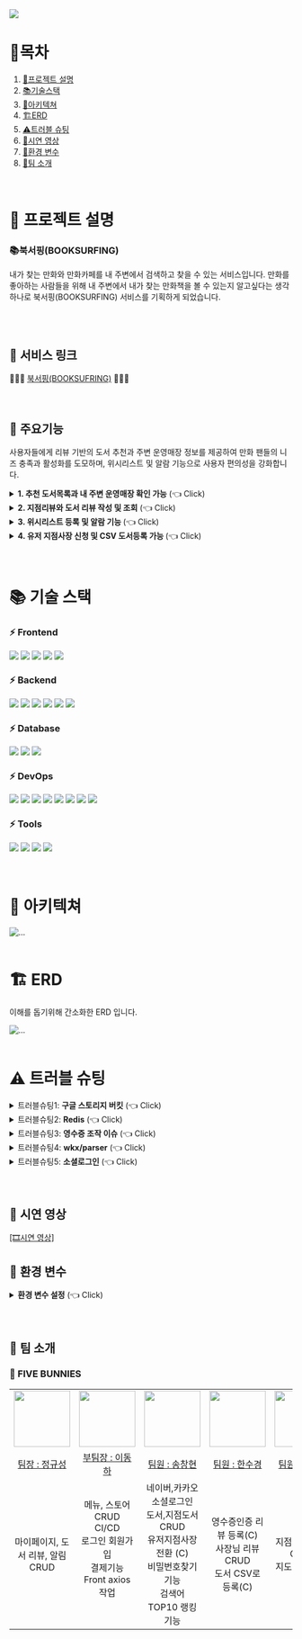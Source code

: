 <img src="./assets/url/booksurfing_mainposter.jpg">

<div align=left>

# 📌목차

1. [📄프로젝트 설명](#-프로젝트-설명)
2. [📚기술스택](#-기술-스택)
3. [🔧아키텍쳐](#-아키텍쳐)
4. [🏗️ERD](#%EF%B8%8F-erd)
5. [⚠️트러블 슈팅](#%EF%B8%8F-트러블-슈팅)
6. [🎥시연 영상](#-시연-영상)
7. [🍏환경 변수](#-환경-변수)
8. [👥팀 소개](#-팀-소개)

</div>
<br>

# 📄 프로젝트 설명

### 📚북서핑(BOOKSURFING)

내가 찾는 만화와 만화카페를 내 주변에서 검색하고 찾을 수 있는 서비스입니다. 만화를 좋아하는 사람들을 위해 내 주변에서 내가 찾는 만화책을 볼 수 있는지 알고싶다는 생각 하나로 북서핑(BOOKSURFING) 서비스를 기획하게 되었습니다.

<br>
<br>

## 🚀 서비스 링크

<div>
    🌊🌊🌊 <a href="https://www.booksurfing.store">북서핑(BOOKSUFRING)</span></a> 🌊🌊🌊
</div>

<br>
<br>

## 📕 주요기능

사용자들에게 리뷰 기반의 도서 추천과 주변 운영매장 정보를 제공하여 만화 팬들의 니즈 충족과 활성화를 도모하며, 위시리스트 및 알람 기능으로 사용자 편의성을 강화합니다.

<details>
   <summary> <b>1. 추천 도서목록과 내 주변 운영매장 확인 가능</b>  (👈 Click)</summary>
<br />

- 추천 도서목록은 유저들의 리뷰순으로 선정되며 메인페이지의 슬라이드를 통해 확인할 수 있습니다.
- 메인페이지 하단의 운영매장은 북서핑과 제휴된 지점매장들이며 각 매장의 운영시간, 메뉴, 소장도서 등의 정보를 확인 가능합니다.
- 헤더의 BOOKCAFE를 누르면 반경 3km 이내의 내 주변 운영매장을 알 수 있습니다.
</details>

<details>
   <summary> <b>2. 지점리뷰와 도서 리뷰 작성 및 조회</b>  (👈 Click)</summary>
<br />

- 지점리뷰와 도서리뷰는 유저들만 작성이 가능합니다.
- 지점 리뷰는 일반 리뷰와 영수증 리뷰로 나뉘어서 작성이 가능합니다. 영수증 리뷰를 통해 더욱 신뢰도 있는 지점을 알 수 있습니다.
</details>

<details>
   <summary> <b>3. 위시리스트 등록 및 알람 기능
</b>  (👈 Click)</summary>
<br />

- 유저는 원하는 도서와 지점을 위시리스트에 등록 가능합니다.
- 만약 원하는 도서가 원하는 지점에 입고되었을때 자동으로 유저에게 알람이 갑니다.
</details>

<details>
   <summary> <b>4. 유저 지점사장 신청 및 CSV 도서등록 가능
</b>  (👈 Click)</summary>
<br />

- 유저는 지점사장으로 신청폼을 제출하고 관리자의 심사 하에 지점사장으로 전환이 가능합니다.
- 지점 사장은 지점 수정에서 CSV로 간편하게 도서등록이 가능합니다.

</details>
<br>
<br>

# 📚 기술 스택

### ⚡ Frontend

<div dir="auto">
    <img src="https://img.shields.io/badge/HTML5-E34F26?style=for-the-badge&logo=HTML5&logoColor=white">
    <img src="https://img.shields.io/badge/CSS3-1572B6?style=for-the-badge&logo=CSS3&logoColor=white">
    <img src="https://img.shields.io/badge/JavaScript-F7DF1E?style=for-the-badge&logo=JavaScript&logoColor=white">
    <img src="https://img.shields.io/badge/Bootstrap-7952B3?style=for-the-badge&logo=Bootstrap&logoColor=white">
    <img src="https://img.shields.io/badge/Axios-5A29E4?style=for-the-badge&logo=Axios&logoColor=white">
</div>

### ⚡ Backend

<div dir="auto">
   <img src="https://img.shields.io/badge/nodejs-brightgreen?style=for-the-badge&logo=nestjs&logoColor=white">
    <img src="https://img.shields.io/badge/nestjs-E0234E?style=for-the-badge&logo=nestjs&logoColor=white">
    <img src="https://img.shields.io/badge/Typeorm-262627?style=for-the-badge&logo=typeorm&logoColor=white">
    <img src="https://img.shields.io/badge/TypeScript-3178C6?style=for-the-badge&logo=TypeScript&logoColor=white">
    <img src="https://img.shields.io/badge/Nodemailer-22B573?style=for-the-badge&logo=Nodemailer&logoColor=white">
   <img src="https://img.shields.io/badge/multer-112233?style=for-the-badge&logo=multer&logoColor=white">

   <img src="">
  
</div>

### ⚡ Database

<div dir="auto">
    <img src="https://img.shields.io/badge/MySQL-4479A1?style=for-the-badge&logo=MySQL&logoColor=white">
    <img src="https://img.shields.io/badge/Amazon RDS-527FFF?style=for-the-badge&logo=Amazon RDS&logoColor=white">
    <img src="https://img.shields.io/badge/Redis-DC382D?style=for-the-badge&logo=Redis&logoColor=white">
    
</div>

### ⚡ DevOps

<div dir="auto">
    <img src="https://img.shields.io/badge/googlecloud-4285F4?style=for-the-badge&logo=googlecloud&logoColor=white">
  <img src="https://img.shields.io/badge/Git-F05032?style=for-the-badge&logo=Git&logoColor=white">
    <img src="https://img.shields.io/badge/GitHub-181717?style=for-the-badge&logo=GitHub&logoColor=white">
   <img src="https://img.shields.io/badge/GitHub_Actions-2088FF?style=for-the-badge&logo=GitHub-Actions&logoColor=white">
<img src="https://img.shields.io/badge/PM2-2B037A?style=for-the-badge&logo=PM2&4a154b=white">
 <img src="https://img.shields.io/badge/Amazon-S3-569A31?style=for-the-badge&logo=Amazon-S3&4a154b=white">
  <img src="https://img.shields.io/badge/Amazon-EC2-FF9900?style=for-the-badge&logo=Amazon-EC2&4a154b=white">
  <img src="https://img.shields.io/badge/amazons3-569A31?style=for-the-badge&logo=amazons3&logoColor=white">

</div>

### ⚡ Tools

<div dir="auto">
    <img src="https://img.shields.io/badge/Slack-4A154B?style=for-the-badge&logo=Slack&logoColor=white">
    <img src="https://img.shields.io/badge/Notion-000000?style=for-the-badge&logo=Notion&logoColor=white">
      <img src="https://img.shields.io/badge/Visual_Studio_Code-007acc?style=for-the-badge&logo=Visual-Studio-Code&logoColor=white">
         <img src="https://img.shields.io/badge/swagger-112233?style=for-the-badge&logo=swagger&logoColor=white">
</div>

<br>
<br>

# 🔧 아키텍쳐

 <img src="./assets/url/service_architecture.jpg" alt="...">
<br>
<br>

# 🏗️ ERD

이해를 돕기위해 간소화한 ERD 입니다.

<img src="./assets/url/erd.png" alt="...">
<br>
<br>

# ⚠️ 트러블 슈팅

<details>
  <summary> 트러블슈팅1: <b>구글 스토리지 버킷</b> (👈 Click)</summary>
<br />

### 문제점

1. **AWS S3 이미지 업로드로 메모리 부족:**
   - EC2 서버에서 AWS S3 버킷을 사용하여 이미지 업로드 시, 메모리 부족 문제로 서버 실행이 불가능한 상황.
2. **AWS-SDK 버전 메모리 누수 현상:**
   - 현재 사용 중인 AWS-SDK 버전에서 발생하는 메모리 누수로 인한 문제 확인.

### **해결방안 및 의사결정**

1. **선택1 - S3 버킷 전용 라이브러리 사용:**
   - AWS-SDK 대신 S3 버킷 전용 라이브러리를 도입하여 메모리 부족 현상을 해결.
2. **선택2 - 구글 스토리지 버킷 사용:**
   - 구글 스토리지 버킷을 채택하여 이미지 업로드 시 메모리 부족 문제를 해결.

### **구현 계획**

1. **선택1 - S3 버킷 전용 라이브러리 도입:**
   - 현재 사용 중인 AWS-SDK 대신 S3 전용 라이브러리를 도입하여 이미지 업로드 로직 수정.
   - 새로운 라이브러리가 메모리를 효율적으로 사용하도록 확인 후 반영.
2. **선택2 - 구글 스토리지 버킷 채택:**
   - 구글 스토리지 버킷을 프로젝트에 통합하고 이미지 업로드 관련 코드 수정.
   - 구글 스토리지를 통해 이미지 업로드 시 메모리 부족 문제 확인 후 조치.

### **예상 효과**

1. **메모리 부족 현상 개선:**
   - 선택한 방법에 따라 메모리 부족 문제를 효과적으로 해결하여 EC2 서버가 안정적으로 실행될 것으로 기대.
2. **AWS-SDK 메모리 누수 해소:**
   - 새로운 이미지 업로드 라이브러리 도입으로 AWS-SDK 버전에서 발생한 메모리 누수 문제를 해결.
3. **성능 향상:**
   - 선택한 방법에 따라 이미지 업로드 성능이 향상되어 사용자 경험을 개선할 것으로 예상.
   </details>

<details>
  <summary> 트러블슈팅2: <b>Redis</b> (👈 Click)</summary>
<br />

### **문제점**

도서 데이터를 DB에서 불러오는 과정에서 대량의 데이터를 처리하는 데 시간이 소요되어 사용자 경험이 저하됐다.

### **해결방안 및 의사결정**

**도서 데이터 조회 성능 개선:**

1. **SQL 쿼리문 활용**

- 데이터베이스 쿼리문에서 불필요한 데이터를 최소화하고, 필요한 데이터만을 선택적으로 가져올 수 있도록 SQL 쿼리문을 최적화한다.
- 특정 검색어에 해당하는 도서의 id, 타이틀과 이미지 URL만을 선택하여 가져오도록 수정해서 가져오는 데이터 양을 최소화한다.

2. **Redis 캐싱 기능 활용:**

- 검색어를 키로 사용하여 도서 데이터의 일부를 Redis에 캐시로 저장한다.
- 사용자가 도서를 검색할 때, 먼저 Redis 캐시에서 데이터를 찾고, 없을 경우 DB에서 최적화된 데이터를 가져와서 Redis에 저장한다.
- 캐시 만료 기간을 설정하여 주기적으로 데이터를 갱신하도록 한다.

### **구현 계획**

1. **도서 데이터 조회 성능 개선:**

- SQL 쿼리문을 수정하여 필요한 데이터만을 효율적으로 가져오도록 최적화한다.
- 가져오는 데이터 양을 최소화하여 성능 향상을 기대할 수 있도록 한다.

1. **Redis 캐싱 구현:**

- 검색 시 Redis에 캐시된 데이터가 있는지 확인하고, 없으면 DB에서 데이터를 가져와서 Redis에 저장하는 로직을 개발한다.
- Redis에 저장되는 키는 검색어로, 값은 해당 도서 데이터로 한다.
- 캐시 만료 기간은 2분으로 설정함.

### **예상 효과**

**데이터 로드 속도 향상:**

- 효율적인 SQL 쿼리문과 최소한의 필수 데이터만을 가져오는 방식으로 데이터 로드 속도를 향상시켜 사용자 경험을 개선합니다.
- Redis 캐싱을 통해 반복적인 요청에 대한 성능 향상을 기대할 수 있습니다.
   </details>

 <details>
  <summary> 트러블슈팅3: <b>영수증 조작 이슈</b> (👈 Click)</summary>
<br />

OCR 선정 이유

## <img src="./assets/url/google_cloud_vision.png.jpg.jpg" alt="...">

OCR 중에서 비교해 보니 종합적으로 google cloud vision이 제일 적합하다고 느꼈다.

### 문제점

**1. 영수증 조작 문제**

OCR은 사진을 텍스트로 변환 하는 것이므로 영수증에 들어갈만한 keyword인지 판별 후 가져오는 것으로 코드를 작성하였다.

만약 해당 키워드가 포함되면 모두 영수증으로 인식 후, 가게명, 주소가 같다면 종이 위조 영수증도 영수증으로 인식된다.

또한, 환불 영수증에 대한 따로 유효성 처리가 없다.

### **해결방안 및 의사결정**

1. **영수증 패턴인식 모델 학습**

- 영수증 데이터 정보를 인식시켜서 학습시키는 방법을 생각했지만, 실제적으로 실현되기 어렵다.

1. **영수증 전용 템플릿 이용하기**

- Azure Document Intelligence 와 같이 영수증 전용 템플릿을 사용하려고 하였으나 영수증 전용 템플릿은 올리는 사진이 영수증이라는 가정하에 적힌 정보를 추출해내므로 keyword 처리만 없을 뿐 위조가 가능하다는 문제가 발생한다.

1.  **영수증을 직접 관리자가 확인 하기**

- 사용자가 영수증을 올리면 관리자에게 영수증 사진이 보내지게 되며 관리자가 확인 후 영수증을 승인하는 방식이다.

위의 해결방안 중 위조방지를 위해 영수증을 직접 관리자가 확인하는 과정이 필수이므로 영수증 전용 템플릿을 이용하기 보다는 키워드로 영수증 여부를 확인하는 코드에서 **영수증을 직접 관리자가 확인 하는 코드를 추가하는 것을 선택하였습니다.**

### 구현 계획

1. **Google storage에 영수증 사진을 저장:**

- 사진을 올리면 Google storage에 사진파일을 저장

1. **저장된 영수증 사진을 Slack으로 전송:**

- 영수증 키워드 판별, 일치하는 가게 정보 및 주소, 중복영수증 판별 조건 통과 시 slack으로 사진과 DB에 저장된 id 값 전송

1. **영수증 판별:**

- Slack 알림을 통해 관리자가 영수증 상태(승인, 미승인)을 변경하는 로직 추가

### 예상 효과

1. **위조된 영수증 판별:**

영수증을 관리자가 확인함으로 인해 위조된 영수증 판별이 가능

 </details>

 <details>
  <summary> 트러블슈팅4: <b>wkx/parser</b> (👈 Click)</summary>
<br />

### 문제점

TypeORM을 이용하면 MySQL에 위치값을 나타내는 형식인 Point(x, y) 값을 집어넣을 수 없는 문제

### 해결방안

TypeORM에서 지원하는 Queryselector를 이용해 실제 SQL 쿼리와 비슷한 형태로 값을 집어넣는 방안(wkx)

저장된 값을 그대로 사용할 수 없어 Point를 **Parser 라이브러리**를 이용해 거리 계산 및 주변 지점 찾기 기능 완성

</details>

 <details>
  <summary> 트러블슈팅5: <b>소셜로그인</b> (👈 Click)</summary>
<br />

### **문제점**

1. **보안 이슈 - URL에 토큰 노출:**
   - 현재 소셜 로그인에서는 URL을 통해 access token과 refresh token을 전송하고 있습니다. 이는 보안상 취약점을 가지고 있습니다.
2. **쿠키를 통한 로그인 이슈:**
   - 기존에 JWT를 사용하여 사용자 인증을 진행하던 중, 소셜 로그인에서는 쿠키를 사용하여 토큰을 받는 과정이 추가되어 있습니다.
3. **HTML 및 로직 불일치:**
   - 로그인 성공시 받아주는 HTML이 없이 로직만이 구현되어 있습니다. 이로 인해 사용자에게 적절한 응답 및 사용자 경험이 미흡합니다.

### **해결방안 및 의사결정**

1. **JWT 기반 소셜 로그인으로의 전환:**
   - 현재의 보안 이슈와 사용자 인증 방식의 일관성을 위해, 소셜 로그인에서도 JWT를 사용하여 인증하도록 변경하기로 결정했습니다.
   - 소셜 로그인 후에도 JWT를 통해 토큰을 안전하게 전달하고 관리할 수 있습니다.
2. **Redis 활용하여 코드와 사용자 ID 저장:**
   - 소셜 로그인 시 발급된 코드와 사용자 ID를 Redis에 저장하는 로직을 추가합니다. 이를 통해 나중에 해당 코드를 이용해 사용자를 확인할 수 있습니다.
3. **HTML 및 사용자 응답 강화:**
   - 로그인 성공시 받아주는 HTML 페이지와 로직을 개선하여, 사용자에게 적절한 응답을 제공하고 사용자 경험을 향상시킬 수 있도록 합니다.

### **구현 계획**

1. **JWT 기반 소셜 로그인 구현:**
   - 소셜 로그인에서 JWT를 사용하여 토큰을 안전하게 전달하기 위한 코드 및 로직을 구현합니다.
2. **Redis를 활용한 코드 및 사용자 ID 저장 로직 추가:**
   - 소셜 로그인 시 발급된 코드와 사용자 ID를 Redis에 저장하고, 이를 통해 나중에 인증을 진행합니다. 만료기간은 30초로 설정합니다.
3. **HTML 및 로직 개선:**
   - 로그인 성공시 사용자에게 적절한 HTML 페이지를 제공하고, 로직을 개선하여 응답의 일관성을 확보합니다.

### **예상 효과**

1. **보안 강화:**
   - URL에 노출되는 토큰 문제를 해결하고, JWT를 통해 안전하게 사용자 인증을 수행하여 보안성을 강화합니다.
2. **일관된 사용자 인증 메커니즘:** - 모든 로그인 방식에서 JWT를 사용하여 사용자 인증을 일관되게 처리함으로써 개발 및 유지보수의 효율성을 향상시킵니다.
</details>
<br>
<br>

## 🎥 시연 영상

[[🎞시연 영상]](https://youtu.be/h2sHEe_xnmU?si=SxImY96eu9YnSxGP)

## 🍏 환경 변수

<details>
  <summary> <b>환경 변수 설정</b> (👈 Click)</summary>
<br />

다음은 프로젝트를 실행하기 위해 필요한 환경 변수들입니다. 프로젝트를 실행하기 전에 이 변수들을 설정해야 합니다.

## Database 설정

- **DATABASE_HOST**: 데이터베이스 호스트
- **DATABASE_PORT**: 데이터베이스 포트
- **DATABASE_USERNAME**: 데이터베이스 사용자 이름
- **DATABASE_PASSWORD**: 데이터베이스 암호
- **DATABASE_NAME**: 데이터베이스 이름
- **DATABASE_SYNC**: 데이터베이스 동기화 여부

## Google 스토리지 설정

- **GOOGLE_DATABASE_HOST**: Google 스토리지 호스트
- **GOOGLE_DATABASE_PORT**: Google 스토리지 포트
- **GOOGLE_DATABASE_USERNAME**: Google 스토리지 사용자 이름
- **GOOGLE_DATABASE_PASSWORD**: Google 스토리지 암호
- **GOOGLE_DATABASE_NAME**: Google 스토리지 이름
- **GOOGLE_DATABASE_SYNC**: Google 스토리지 동기화 여부

## 서버 설정

- **SERVER_PORT**: 서버 포트

## JWT 토큰 설정

- **JWT_ACCESS_TOKEN_SECRET**: 액세스 토큰 비밀키
- **JWT_ACCESS_TOKEN_EXP**: 액세스 토큰 만료 시간
- **JWT_REFRESH_TOKEN_SECRET**: 리프레시 토큰 비밀키
- **JWT_REFRESH_TOKEN_EXP**: 리프레시 토큰 만료 시간

## AWS 설정

- **AWS_ACCESS_KEY_ID**: AWS 액세스 키 ID
- **AWS_SECRET_ACCESS_KEY**: AWS 비밀 액세스 키
- **AWS_S3_BUCKET**: AWS S3 버킷 이름

## Google Cloud 설정

- **GOOGLE_PROJECTID**: Google Cloud 프로젝트 ID
- **GOOGLE_BUCKET_NAME**: Google Cloud 버킷 이름
- **KEYFILE**: Google Cloud 키 파일 경로

## 카카오 소셜 로그인 설정

- **KAKAO_CLIENT_ID**: 카카오 클라이언트 ID
- **KAKAO_CLIENT_SECRET**: 카카오 클라이언트 시크릿
- **KAKAO_REDIRECT_URI**: 카카오 리디렉션 URI
- **KAKAO_ADMIN_REDIRECT_URI**: 카카오 관리자 리디렉션 URI

## 네이버 소셜 로그인 설정

- **NAVER_CLIENT_ID**: 네이버 클라이언트 ID
- **NAVER_CLIENT_SECRET**: 네이버 클라이언트 시크릿
- **NAVER_REDIRECT_URI**: 네이버 리디렉션 URI
- **NAVER_ADMIN_REDIRECT_URI**: 네이버 관리자 리디렉션 URI

## Redis 설정

- **REDIS_USERNAME**: Redis 사용자 이름
- **REDIS_HOST**: Redis 호스트
- **REDIS_PORT**: Redis 포트
- **REDIS_PASSWORD**: Redis 암호
- **REDIS_EXPIRATION_TIME_SECONDS**: Redis 만료 시간(초)
- **REDIS_CODE_EXPIRATION_TIME_SECONDS**: Redis 코드 만료 시간(초)

## 메일 설정

- **MAIL_USER**: 메일 사용자 이름
- **MAIL_PASS**: 메일 비밀번호

## Book API 키

- **book_api**: Book API 키

## 영수증 OCR 설정

- **receipt_projectId**: OCR 프로젝트 ID
- **receipt_BUCKET_NAME**: OCR 버킷 이름
- **receit_keyfile**: OCR 키 파일 경로

## Slack 설정

- **slack_token**: Slack 토큰
- **slack_conversationId**: Slack 채널 ID

</details>
<br>
<br>

## 👋 팀 소개

### 🐰 FIVE BUNNIES

<table>
  <tbody>
    <tr align="center">
      <td align="center"><img src="https://avatars.githubusercontent.com/u/147012985?v=4" width="100px;" alt=""/><br /></td>
      <td align="center"><img src="https://avatars.githubusercontent.com/u/142077313?v=4" width="100px;" alt=""/><br /></td>
      <td align="center"><img src="https://avatars.githubusercontent.com/u/145769307?v=4" width="100px;" alt=""/><br /></td>
      <td align="center"><img src="https://avatars.githubusercontent.com/u/146528481?v=4" width="100px;" alt=""/><br /></td>
      <td align="center"><img src="https://avatars.githubusercontent.com/u/10878698?v=4" width="100px;" alt=""/><br /></td>
      
   
  </tr>
  <tr align="center">
  <td width="300"><a href="https://github.com/gyusungjung">팀장 : 정규성<br /></a></td>
  <td width="300"><a href="https://github.com/DevThive">부팀장 : 이동하</a></td>
  <td width="300"><a href="https://github.com/songowen">팀원 : 송창현</a></td>
  <td width="300"><a href="https://github.com/hhsukyu">팀원 : 한수경</a></td>
  <td width="300"><a href="https://github.com/precipice-">팀원 : 이주영</a></td>
  </tr>
     <tr align="center" height="200">
    <td>
      마이페이지, 도서 리뷰, 알림 CRUD<br>
    </td>
    <td>
    메뉴, 스토어 CRUD<br>
    CI/CD <br>
    로그인 회원가입<br>
      결제기능<br>
      Front axios 작업<br>
    <br>
    </td>
    <td>
      네이버,카카오 소셜로그인<br>
      도서,지점도서CRUD<br>
      유저지점사장전환 (C)<br>
      비밀번호찾기기능<br>
      검색어 TOP10 랭킹 기능<br>
    </td>
    <td>
      영수증인증 리뷰 등록(C)<br>
      사장님 리뷰 CRUD<br>
      도서 CSV로 등록(C)<br>
    </td>
       <td>
      지점 이용 후기 CRUD<br>
        지도 기능 개발<br>
    </td>
  </tr>
  </tbody>
</table>

<br>
<br>

